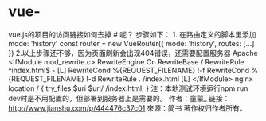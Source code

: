 # vue-
vue.js的项目的访问链接如何去掉 # 呢？ 步骤如下： 1. 在路由定义的脚本里添加mode: 'history'  const router = new VueRouter({   mode: 'history',   routes: [...] }) 2.以上步骤还不够，因为页面刷新会出现404错误，还需要配置服务器 Apache  &lt;IfModule mod_rewrite.c>   RewriteEngine On   RewriteBase /   RewriteRule ^index\.html$ - [L]   RewriteCond %{REQUEST_FILENAME} !-f   RewriteCond %{REQUEST_FILENAME} !-d   RewriteRule . /index.html [L] &lt;/IfModule> nginx  location / {   try_files $uri $uri/ /index.html; } 注：本地测试环境运行npm run dev时是不用配置的，但部署到服务器上是需要的。  作者：童蒙_ 链接：http://www.jianshu.com/p/444476c37c01 來源：简书 著作权归作者所有。
